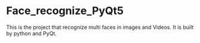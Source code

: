 # Face_recognize_PyQt5
This is the project that recognize multi faces in images and Videos. It is built by python and PyQt.
